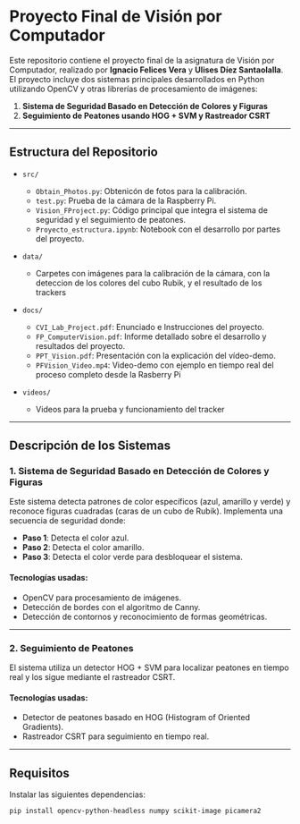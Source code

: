 # Proyecto Final de Visión por Computador

Este repositorio contiene el proyecto final de la asignatura de Visión por Computador, realizado por **Ignacio Felices Vera** y **Ulises Díez Santaolalla**. El proyecto incluye dos sistemas principales desarrollados en Python utilizando OpenCV y otras librerías de procesamiento de imágenes:

1. **Sistema de Seguridad Basado en Detección de Colores y Figuras**
2. **Seguimiento de Peatones usando HOG + SVM y Rastreador CSRT**

---

## Estructura del Repositorio

- `src/`
  - `Obtain_Photos.py`: Obtenicón de fotos para la calibración.
  - `test.py`: Prueba de la cámara de la Raspberry Pi.
  - `Vision_FProject.py`: Código principal que integra el sistema de seguridad y el seguimiento de peatones.
  - `Proyecto_estructura.ipynb`: Notebook con el desarrollo por partes del proyecto.
    
- `data/`
  - Carpetes con imágenes para la calibración de la cámara, con la deteccion de los colores del cubo Rubik, y el resultado de los trackers
- `docs/`
  - `CVI_Lab_Project.pdf`: Enunciado e Instrucciones del proyecto.
  - `FP_ComputerVision.pdf`: Informe detallado sobre el desarrollo y resultados del proyecto.
  - `PPT_Vision.pdf`: Presentación con la explicación del vídeo-demo.
  - `PFVision_Video.mp4`: Video-demo con ejemplo en tiempo real del proceso completo desde la Rasberry Pi
- `videos/`
  -   Videos para la prueba y funcionamiento del tracker

---

## Descripción de los Sistemas

### 1. Sistema de Seguridad Basado en Detección de Colores y Figuras

Este sistema detecta patrones de color específicos (azul, amarillo y verde) y reconoce figuras cuadradas (caras de un cubo de Rubik). Implementa una secuencia de seguridad donde:

- **Paso 1**: Detecta el color azul.
- **Paso 2**: Detecta el color amarillo.
- **Paso 3**: Detecta el color verde para desbloquear el sistema.

#### Tecnologías usadas:
- OpenCV para procesamiento de imágenes.
- Detección de bordes con el algoritmo de Canny.
- Detección de contornos y reconocimiento de formas geométricas.

---

### 2. Seguimiento de Peatones

El sistema utiliza un detector HOG + SVM para localizar peatones en tiempo real y los sigue mediante el rastreador CSRT.

#### Tecnologías usadas:
- Detector de peatones basado en HOG (Histogram of Oriented Gradients).
- Rastreador CSRT para seguimiento en tiempo real.

---

## Requisitos

Instalar las siguientes dependencias:

```bash
pip install opencv-python-headless numpy scikit-image picamera2
